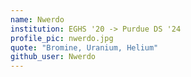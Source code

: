 ```yaml
---
name: Nwerdo
institution: EGHS '20 -> Purdue DS '24
profile_pic: nwerdo.jpg
quote: "Bromine, Uranium, Helium"
github_user: Nwerdo
---
```


